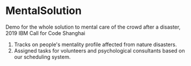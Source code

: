 # MentalSolution

Demo for the whole solution to mental care of the crowd after a disaster, 2019 IBM Call for Code Shanghai

1. Tracks on people's mentality profile affected from nature disasters.
2. Assigned tasks for volunteers and psychological consultants based on our scheduling system.



